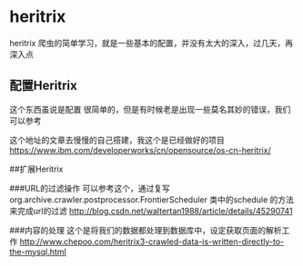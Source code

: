 # heritrix
heritrix 爬虫的简单学习，就是一些基本的配置，并没有太大的深入，过几天，再深入点 


## 配置Heritrix
这个东西虽说是配置 很简单的，但是有时候老是出现一些莫名其妙的错误，我们可以参考

这个地址的文章去慢慢的自己搭建，我这个是已经做好的项目
https://www.ibm.com/developerworks/cn/opensource/os-cn-heritrix/


##扩展Heritrix

###URL的过滤操作
可以参考这个，通过复写org.archive.crawler.postprocessor.FrontierScheduler 类中的schedule 的方法来完成url的过滤
http://blog.csdn.net/waltertan1988/article/details/45290741

###内容的处理
这个是将我们的数据都处理到数据库中，设定获取页面的解析工作
http://www.chepoo.com/heritrix3-crawled-data-is-written-directly-to-the-mysql.html
